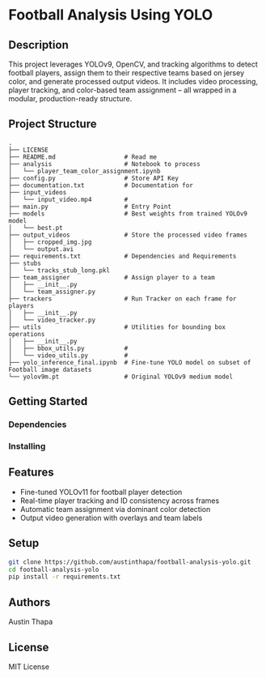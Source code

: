 # Football Analysis Using YOLO

## Description
This project leverages YOLOv9, OpenCV, and tracking algorithms to detect football players, assign them to their respective teams based on jersey color, and generate processed output videos. It includes video processing, player tracking, and color-based team assignment – all wrapped in a modular, production-ready structure.

## Project Structure
```
.
├── LICENSE
├── README.md                   # Read me
├── analysis                    # Notebook to process
│   └── player_team_color_assignment.ipynb
├── config.py                   # Store API Key
├── documentation.txt           # Documentation for
├── input_videos
│   └── input_video.mp4         #
├── main.py                     # Entry Point
├── models                      # Best weights from trained YOLOv9 model
│   └── best.pt
├── output_videos               # Store the processed video frames
│   ├── cropped_img.jpg
│   └── output.avi
├── requirements.txt            # Dependencies and Requirements
├── stubs
│   └── tracks_stub_long.pkl
├── team_assigner               # Assign player to a team
│   ├── __init__.py
│   └── team_assigner.py
├── trackers                    # Run Tracker on each frame for players
│   ├── __init__.py
│   └── video_tracker.py
├── utils                       # Utilities for bounding box operations
│   ├── __init__.py
│   ├── bbox_utils.py           #
│   └── video_utils.py          #
├── yolo_inference_final.ipynb  # Fine-tune YOLO model on subset of Football image datasets
└── yolov9m.pt                  # Original YOLOv9 medium model
```

## Getting Started

### Dependencies

### Installing

##  Features

- Fine-tuned YOLOv11 for football player detection
- Real-time player tracking and ID consistency across frames
- Automatic team assignment via dominant color detection
- Output video generation with overlays and team labels

##  Setup

```bash
git clone https://github.com/austinthapa/football-analysis-yolo.git
cd football-analysis-yolo
pip install -r requirements.txt
```
## Authors
Austin Thapa

## License
MIT License
